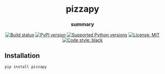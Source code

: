 <h1 align="center">pizzapy</h1>
<h3 align="center">summary</h3>

<p align="center">
<a href="https://travis-ci.org/aluttik/pizzapy"><img alt="Build status" src="https://img.shields.io/travis/aluttik/pizzapy/master.svg"></a>
<a href="https://pypi.org/project/pizzapy/"><img alt="PyPI version" src="https://img.shields.io/pypi/v/pizzapy.svg"></a>
<a href="https://pypi.org/project/pizzapy"><img alt="Supported Python versions" src="https://img.shields.io/pypi/pyversions/pizzapy.svg"></a>
<a href="https://pypi.org/project/pizzapy"><img alt="License: MIT" src="https://img.shields.io/pypi/l/pizzapy.svg"></a>
<a href="https://github.com/aluttik/pizzapy"><img alt="Code style: black" src="https://img.shields.io/badge/code%20style-black-000000.svg"></a>
</p>

## Installation

    pip install pizzapy

